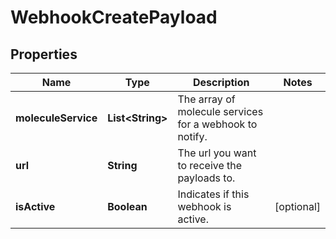 
# WebhookCreatePayload

## Properties
Name | Type | Description | Notes
------------ | ------------- | ------------- | -------------
**moleculeService** | **List&lt;String&gt;** | The array of molecule services for a webhook to notify. | 
**url** | **String** | The url you want to receive the payloads to. | 
**isActive** | **Boolean** | Indicates if this webhook is active. |  [optional]



